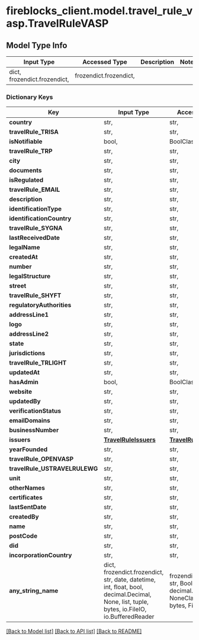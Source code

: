 # fireblocks_client.model.travel_rule_vasp.TravelRuleVASP

## Model Type Info
Input Type | Accessed Type | Description | Notes
------------ | ------------- | ------------- | -------------
dict, frozendict.frozendict,  | frozendict.frozendict,  |  | 

### Dictionary Keys
Key | Input Type | Accessed Type | Description | Notes
------------ | ------------- | ------------- | ------------- | -------------
**country** | str,  | str,  |  | 
**travelRule_TRISA** | str,  | str,  |  | 
**isNotifiable** | bool,  | BoolClass,  |  | 
**travelRule_TRP** | str,  | str,  |  | 
**city** | str,  | str,  |  | 
**documents** | str,  | str,  |  | 
**isRegulated** | str,  | str,  |  | 
**travelRule_EMAIL** | str,  | str,  |  | 
**description** | str,  | str,  |  | 
**identificationType** | str,  | str,  |  | 
**identificationCountry** | str,  | str,  |  | 
**travelRule_SYGNA** | str,  | str,  |  | 
**lastReceivedDate** | str,  | str,  |  | 
**legalName** | str,  | str,  |  | 
**createdAt** | str,  | str,  |  | 
**number** | str,  | str,  |  | 
**legalStructure** | str,  | str,  |  | 
**street** | str,  | str,  |  | 
**travelRule_SHYFT** | str,  | str,  |  | 
**regulatoryAuthorities** | str,  | str,  |  | 
**addressLine1** | str,  | str,  |  | 
**logo** | str,  | str,  |  | 
**addressLine2** | str,  | str,  |  | 
**state** | str,  | str,  |  | 
**jurisdictions** | str,  | str,  |  | 
**travelRule_TRLIGHT** | str,  | str,  |  | 
**updatedAt** | str,  | str,  |  | 
**hasAdmin** | bool,  | BoolClass,  |  | 
**website** | str,  | str,  |  | 
**updatedBy** | str,  | str,  |  | 
**verificationStatus** | str,  | str,  |  | 
**emailDomains** | str,  | str,  |  | 
**businessNumber** | str,  | str,  |  | 
**issuers** | [**TravelRuleIssuers**](TravelRuleIssuers.md) | [**TravelRuleIssuers**](TravelRuleIssuers.md) |  | 
**yearFounded** | str,  | str,  |  | 
**travelRule_OPENVASP** | str,  | str,  |  | 
**travelRule_USTRAVELRULEWG** | str,  | str,  |  | 
**unit** | str,  | str,  |  | 
**otherNames** | str,  | str,  |  | 
**certificates** | str,  | str,  |  | 
**lastSentDate** | str,  | str,  |  | 
**createdBy** | str,  | str,  |  | 
**name** | str,  | str,  |  | 
**postCode** | str,  | str,  |  | 
**did** | str,  | str,  |  | 
**incorporationCountry** | str,  | str,  |  | 
**any_string_name** | dict, frozendict.frozendict, str, date, datetime, int, float, bool, decimal.Decimal, None, list, tuple, bytes, io.FileIO, io.BufferedReader | frozendict.frozendict, str, BoolClass, decimal.Decimal, NoneClass, tuple, bytes, FileIO | any string name can be used but the value must be the correct type | [optional]

[[Back to Model list]](../../README.md#documentation-for-models) [[Back to API list]](../../README.md#documentation-for-api-endpoints) [[Back to README]](../../README.md)


